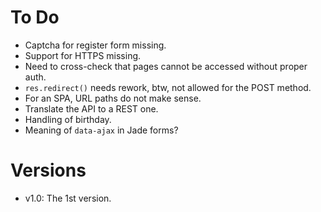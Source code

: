 
# To Do

* Captcha for register form missing.
* Support for HTTPS missing.
* Need to cross-check that pages cannot be accessed without proper auth.
* `res.redirect()` needs rework, btw, not allowed for the POST method.
* For an SPA, URL paths do not make sense.
* Translate the API to a REST one.
* Handling of birthday.
* Meaning of `data-ajax` in Jade forms?

# Versions

* v1.0: The 1st version.